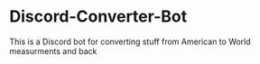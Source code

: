 # Discord-Converter-Bot
This is a Discord bot for converting stuff from American to World measurments and back
